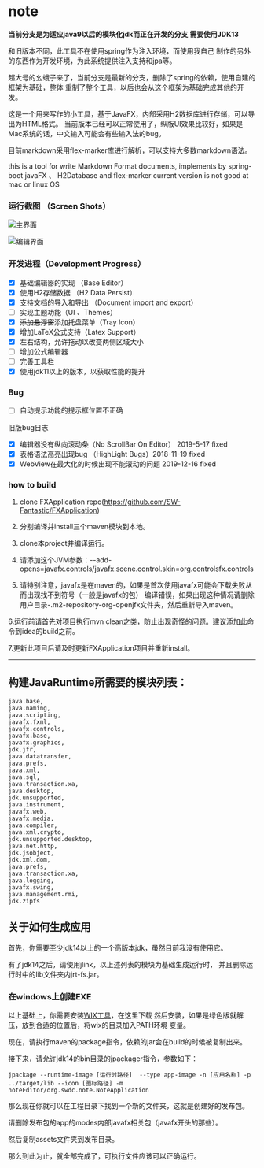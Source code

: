 # note

**当前分支是为适应java9以后的模块化jdk而正在开发的分支**
**需要使用JDK13**

和旧版本不同，此工具不在使用spring作为注入环境，而使用我自己
制作的另外的东西作为开发环境，为此系统提供注入支持和jpa等。

超大号的幺蛾子来了，当前分支是最新的分支，删除了spring的依赖，使用自建的框架为基础，整体
重制了整个工具，以后也会从这个框架为基础完成其他的开发。

这是一个用来写作的小工具，基于JavaFX，内部采用H2数据库进行存储，可以导出为HTML格式。
当前版本已经可以正常使用了，纵版UI效果比较好，如果是Mac系统的话，中文输入可能会有些输入法的bug。

目前markdown采用flex-marker库进行解析，可以支持大多数markdown语法。

this is a tool for write Markdown Format documents, implements by spring-boot javaFX 、 H2Database and flex-marker
current version is not good at mac or linux OS

### 运行截图 （Screen Shots）

![主界面](https://github.com/SW-Fantastic/note/blob/master/pages/src/assets/screenShot0.png)

![编辑界面](https://github.com/SW-Fantastic/note/blob/master/pages/src/assets/screenShot2.png)

### 开发进程（Development Progress）

* [x] 基础编辑器的实现 （Base Editor）
* [x] 使用H2存储数据 （H2 Data Persist）
* [x] 支持文档的导入和导出 （Document import and export）
* [ ] 实现主题功能（UI 、Themes）
* [x] ~~添加悬浮窗~~添加托盘菜单（Tray Icon）
* [x] 增加LaTeX公式支持（Latex Support）
* [x] 左右结构，允许拖动以改变两侧区域大小
* [ ] 增加公式编辑器
* [ ] 完善工具栏
* [x] 使用jdk11以上的版本，以获取性能的提升

### Bug

 * [ ] 自动提示功能的提示框位置不正确

旧版bug日志

* [x] 编辑器没有纵向滚动条（No ScrollBar On Editor） 2019-5-17 fixed
* [x] 表格语法高亮出现bug （HighLight Bugs）2018-11-19 fixed
* [x] WebView在最大化的时候出现不能滚动的问题 2019-12-16 fixed

### how to build

1. clone FXApplication repo(https://github.com/SW-Fantastic/FXApplication)

2. 分别编译并install三个maven模块到本地。

3. clone本project并编译运行。

4. 请添加这个JVM参数：--add-opens=javafx.controls/javafx.scene.control.skin=org.controlsfx.controls

5. 请特别注意，javafx是在maven的，如果是首次使用javafx可能会下载失败从而出现找不到符号（一般是javafx的包）
编译错误，如果出现这种情况请删除用户目录-.m2-repository-org-openjfx文件夹，然后重新导入maven。

6.运行前请首先对项目执行mvn clean之类，防止出现奇怪的问题。建议添加此命令到idea的build之前。

7.更新此项目后请及时更新FXApplication项目并重新install。

* * *
## 构建JavaRuntime所需要的模块列表：
```
java.base,
java.naming,
java.scripting,
javafx.fxml,
javafx.controls,
javafx.base,
javafx.graphics,
jdk.jfr,
java.datatransfer,
java.prefs,
java.xml,
java.sql,
java.transaction.xa,
java.desktop,
jdk.unsupported,
java.instrument,
javafx.web,
javafx.media,
java.compiler,
java.xml.crypto,
jdk.unsupported.desktop,
java.net.http,
jdk.jsobject,
jdk.xml.dom,
java.prefs,
java.transaction.xa,
java.logging,
javafx.swing,
java.management.rmi,
jdk.zipfs
```
## 关于如何生成应用
首先，你需要至少jdk14以上的一个高版本jdk，虽然目前我没有使用它。

有了jdk14之后，请使用jlink，以上述列表的模块为基础生成运行时，
并且删除运行时中的lib文件夹内jrt-fs.jar。

### 在windows上创建EXE

以上基础上，你需要安装[WIX工具](https://wixtoolset.org/)，在这里下载
然后安装，如果是绿色版就解压，放到合适的位置后，将wix的目录加入PATH环境
变量。

现在，请执行maven的package指令，依赖的jar会在build的时候被复制出来。

接下来，请允许jdk14的bin目录的jpackager指令，参数如下：

```
jpackage --runtime-image [运行时路径]  --type app-image -n [应用名称] -p ../target/lib --icon [图标路径] -m noteEditor/org.swdc.note.NoteApplication
```

那么现在你就可以在工程目录下找到一个新的文件夹，这就是创建好的发布包。

请删除发布包的app的modes内部javafx相关包（javafx开头的那些）。

然后复制assets文件夹到发布目录。

那么到此为止，就全部完成了，可执行文件应该可以正确运行。